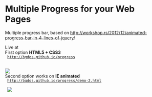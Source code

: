 # Multiple Progress for your Web Pages
Multiple progress bar, based on http://workshop.rs/2012/12/animated-progress-bar-in-4-lines-of-jquery/

Live at </br>
First option <b>HTML5 + CSS3</b></br>
<code>
http://bgdos.github.io/progress</br>
</code></br>
<img src='https://cloud.githubusercontent.com/assets/12112938/7527873/661f3418-f4d5-11e4-9dff-33861fac5d88.JPG'></br>
Second option works on <b>IE animated</b>
<code></br>
http://bgdos.github.io/progress/demo-2.html </br>
</code>
<img src='https://cloud.githubusercontent.com/assets/12112938/7527875/70b78d26-f4d5-11e4-9c81-6902de52dcc0.JPG'>
